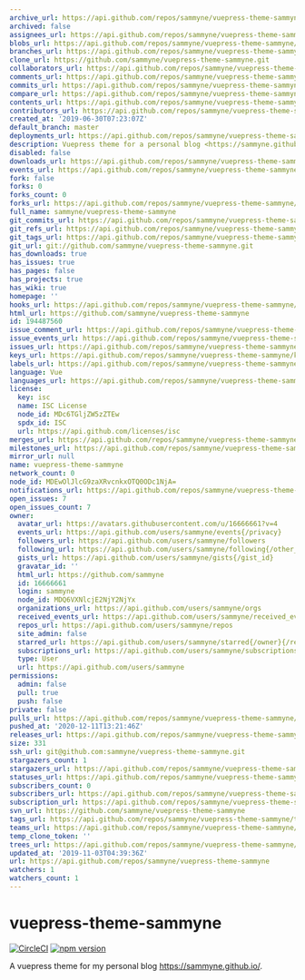 ```yaml
---
archive_url: https://api.github.com/repos/sammyne/vuepress-theme-sammyne/{archive_format}{/ref}
archived: false
assignees_url: https://api.github.com/repos/sammyne/vuepress-theme-sammyne/assignees{/user}
blobs_url: https://api.github.com/repos/sammyne/vuepress-theme-sammyne/git/blobs{/sha}
branches_url: https://api.github.com/repos/sammyne/vuepress-theme-sammyne/branches{/branch}
clone_url: https://github.com/sammyne/vuepress-theme-sammyne.git
collaborators_url: https://api.github.com/repos/sammyne/vuepress-theme-sammyne/collaborators{/collaborator}
comments_url: https://api.github.com/repos/sammyne/vuepress-theme-sammyne/comments{/number}
commits_url: https://api.github.com/repos/sammyne/vuepress-theme-sammyne/commits{/sha}
compare_url: https://api.github.com/repos/sammyne/vuepress-theme-sammyne/compare/{base}...{head}
contents_url: https://api.github.com/repos/sammyne/vuepress-theme-sammyne/contents/{+path}
contributors_url: https://api.github.com/repos/sammyne/vuepress-theme-sammyne/contributors
created_at: '2019-06-30T07:23:07Z'
default_branch: master
deployments_url: https://api.github.com/repos/sammyne/vuepress-theme-sammyne/deployments
description: Vuepress theme for a personal blog <https://sammyne.github.io/>
disabled: false
downloads_url: https://api.github.com/repos/sammyne/vuepress-theme-sammyne/downloads
events_url: https://api.github.com/repos/sammyne/vuepress-theme-sammyne/events
fork: false
forks: 0
forks_count: 0
forks_url: https://api.github.com/repos/sammyne/vuepress-theme-sammyne/forks
full_name: sammyne/vuepress-theme-sammyne
git_commits_url: https://api.github.com/repos/sammyne/vuepress-theme-sammyne/git/commits{/sha}
git_refs_url: https://api.github.com/repos/sammyne/vuepress-theme-sammyne/git/refs{/sha}
git_tags_url: https://api.github.com/repos/sammyne/vuepress-theme-sammyne/git/tags{/sha}
git_url: git://github.com/sammyne/vuepress-theme-sammyne.git
has_downloads: true
has_issues: true
has_pages: false
has_projects: true
has_wiki: true
homepage: ''
hooks_url: https://api.github.com/repos/sammyne/vuepress-theme-sammyne/hooks
html_url: https://github.com/sammyne/vuepress-theme-sammyne
id: 194487560
issue_comment_url: https://api.github.com/repos/sammyne/vuepress-theme-sammyne/issues/comments{/number}
issue_events_url: https://api.github.com/repos/sammyne/vuepress-theme-sammyne/issues/events{/number}
issues_url: https://api.github.com/repos/sammyne/vuepress-theme-sammyne/issues{/number}
keys_url: https://api.github.com/repos/sammyne/vuepress-theme-sammyne/keys{/key_id}
labels_url: https://api.github.com/repos/sammyne/vuepress-theme-sammyne/labels{/name}
language: Vue
languages_url: https://api.github.com/repos/sammyne/vuepress-theme-sammyne/languages
license:
  key: isc
  name: ISC License
  node_id: MDc6TGljZW5zZTEw
  spdx_id: ISC
  url: https://api.github.com/licenses/isc
merges_url: https://api.github.com/repos/sammyne/vuepress-theme-sammyne/merges
milestones_url: https://api.github.com/repos/sammyne/vuepress-theme-sammyne/milestones{/number}
mirror_url: null
name: vuepress-theme-sammyne
network_count: 0
node_id: MDEwOlJlcG9zaXRvcnkxOTQ0ODc1NjA=
notifications_url: https://api.github.com/repos/sammyne/vuepress-theme-sammyne/notifications{?since,all,participating}
open_issues: 7
open_issues_count: 7
owner:
  avatar_url: https://avatars.githubusercontent.com/u/16666661?v=4
  events_url: https://api.github.com/users/sammyne/events{/privacy}
  followers_url: https://api.github.com/users/sammyne/followers
  following_url: https://api.github.com/users/sammyne/following{/other_user}
  gists_url: https://api.github.com/users/sammyne/gists{/gist_id}
  gravatar_id: ''
  html_url: https://github.com/sammyne
  id: 16666661
  login: sammyne
  node_id: MDQ6VXNlcjE2NjY2NjYx
  organizations_url: https://api.github.com/users/sammyne/orgs
  received_events_url: https://api.github.com/users/sammyne/received_events
  repos_url: https://api.github.com/users/sammyne/repos
  site_admin: false
  starred_url: https://api.github.com/users/sammyne/starred{/owner}{/repo}
  subscriptions_url: https://api.github.com/users/sammyne/subscriptions
  type: User
  url: https://api.github.com/users/sammyne
permissions:
  admin: false
  pull: true
  push: false
private: false
pulls_url: https://api.github.com/repos/sammyne/vuepress-theme-sammyne/pulls{/number}
pushed_at: '2020-12-11T13:21:46Z'
releases_url: https://api.github.com/repos/sammyne/vuepress-theme-sammyne/releases{/id}
size: 331
ssh_url: git@github.com:sammyne/vuepress-theme-sammyne.git
stargazers_count: 1
stargazers_url: https://api.github.com/repos/sammyne/vuepress-theme-sammyne/stargazers
statuses_url: https://api.github.com/repos/sammyne/vuepress-theme-sammyne/statuses/{sha}
subscribers_count: 0
subscribers_url: https://api.github.com/repos/sammyne/vuepress-theme-sammyne/subscribers
subscription_url: https://api.github.com/repos/sammyne/vuepress-theme-sammyne/subscription
svn_url: https://github.com/sammyne/vuepress-theme-sammyne
tags_url: https://api.github.com/repos/sammyne/vuepress-theme-sammyne/tags
teams_url: https://api.github.com/repos/sammyne/vuepress-theme-sammyne/teams
temp_clone_token: ''
trees_url: https://api.github.com/repos/sammyne/vuepress-theme-sammyne/git/trees{/sha}
updated_at: '2019-11-03T04:39:36Z'
url: https://api.github.com/repos/sammyne/vuepress-theme-sammyne
watchers: 1
watchers_count: 1
---
```


# vuepress-theme-sammyne

[![CircleCI](https://circleci.com/gh/sammyne/vuepress-theme-sammyne.svg?style=svg)](https://circleci.com/gh/sammyne/vuepress-theme-sammyne)
[![npm version](https://img.shields.io/npm/v/@sammyne/vuepress-theme-sammyne.svg)](https://www.npmjs.com/package/@sammyne/vuepress-theme-sammyne)

A vuepress theme for my personal blog https://sammyne.github.io/.